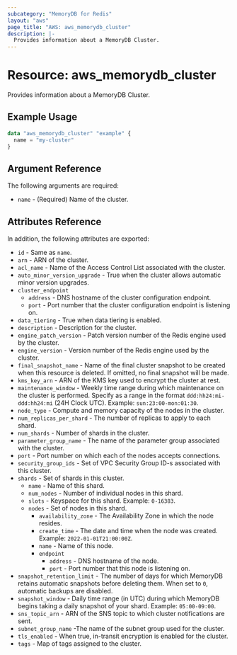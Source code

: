 ```yaml
---
subcategory: "MemoryDB for Redis"
layout: "aws"
page_title: "AWS: aws_memorydb_cluster"
description: |-
  Provides information about a MemoryDB Cluster.
---
```


# Resource: aws_memorydb_cluster

Provides information about a MemoryDB Cluster.

## Example Usage

```terraform
data "aws_memorydb_cluster" "example" {
  name = "my-cluster"
}
```

## Argument Reference

The following arguments are required:

* `name` - (Required) Name of the cluster.

## Attributes Reference

In addition, the following attributes are exported:

* `id` - Same as `name`.
* `arn` - ARN of the cluster.
* `acl_name` - Name of the Access Control List associated with the cluster.
* `auto_minor_version_upgrade` - True when the cluster allows automatic minor version upgrades.
* `cluster_endpoint`
    * `address` - DNS hostname of the cluster configuration endpoint.
    * `port` - Port number that the cluster configuration endpoint is listening on.
* `data_tiering` - True when data tiering is enabled.
* `description` - Description for the cluster.
* `engine_patch_version` - Patch version number of the Redis engine used by the cluster.
* `engine_version` - Version number of the Redis engine used by the cluster.
* `final_snapshot_name` - Name of the final cluster snapshot to be created when this resource is deleted. If omitted, no final snapshot will be made.
* `kms_key_arn` - ARN of the KMS key used to encrypt the cluster at rest.
* `maintenance_window` - Weekly time range during which maintenance on the cluster is performed. Specify as a range in the format `ddd:hh24:mi-ddd:hh24:mi` (24H Clock UTC). Example: `sun:23:00-mon:01:30`.
* `node_type` - Compute and memory capacity of the nodes in the cluster.
* `num_replicas_per_shard` - The number of replicas to apply to each shard.
* `num_shards` - Number of shards in the cluster.
* `parameter_group_name` - The name of the parameter group associated with the cluster.
* `port` - Port number on which each of the nodes accepts connections.
* `security_group_ids` - Set of VPC Security Group ID-s associated with this cluster.
* `shards` - Set of shards in this cluster.
    * `name` - Name of this shard.
    * `num_nodes` - Number of individual nodes in this shard.
    * `slots` - Keyspace for this shard. Example: `0-16383`.
    * `nodes` - Set of nodes in this shard.
        * `availability_zone` - The Availability Zone in which the node resides.
        * `create_time` - The date and time when the node was created. Example: `2022-01-01T21:00:00Z`.
        * `name` - Name of this node.
        * `endpoint`
            * `address` - DNS hostname of the node.
            * `port` - Port number that this node is listening on.
* `snapshot_retention_limit` - The number of days for which MemoryDB retains automatic snapshots before deleting them. When set to `0`, automatic backups are disabled.
* `snapshot_window` - Daily time range (in UTC) during which MemoryDB begins taking a daily snapshot of your shard. Example: `05:00-09:00`.
* `sns_topic_arn` - ARN of the SNS topic to which cluster notifications are sent.
* `subnet_group_name` -The name of the subnet group used for the cluster.
* `tls_enabled` - When true, in-transit encryption is enabled for the cluster.
* `tags` - Map of tags assigned to the cluster.
